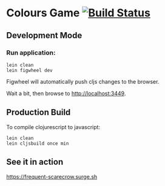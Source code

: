 # Colours Game [![Build Status](https://travis-ci.org/Bravilogy/colours-game-clojure.svg?branch=master)](https://travis-ci.org/Bravilogy/colours-game-clojure)

## Development Mode

### Run application:

```
lein clean
lein figwheel dev
```

Figwheel will automatically push cljs changes to the browser.

Wait a bit, then browse to [http://localhost:3449](http://localhost:3449).

## Production Build


To compile clojurescript to javascript:

```
lein clean
lein cljsbuild once min
```

## See it in action
https://frequent-scarecrow.surge.sh
